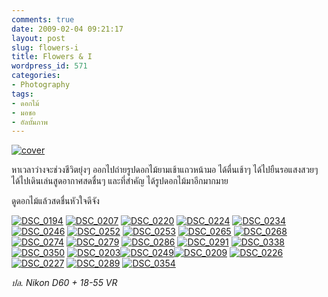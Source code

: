 ```yaml
---
comments: true
date: 2009-02-04 09:21:17
layout: post
slug: flowers-i
title: Flowers & I
wordpress_id: 571
categories:
- Photography
tags:
- ดอกไม้
- มอชอ
- อัลบั้มภาพ
---
```


[![cover](http://www.armno.in.th/wp-content/uploads/2009/02/cover-thumb.jpg)](http://www.armno.in.th/wp-content/uploads/2009/02/cover.jpg)



หาเวลาว่างจะช่วงชีวิตยุ่งๆ ออกไปถ่ายรูปดอกไม้ยามเช้าแถวหน้ามอ ได้ตื่นเช้าๆ ได้ไปยืนรอแสงสวยๆ ได้ไปเดินเล่นสูดอากาศสดชื่นๆ และที่สำคัญ ได้รูปดอกไม้มาอีกมากมาย



ดูดอกไม้แล้วสดชื่นหัวใจดีจัง



[![DSC_0194](http://www.armno.in.th/wp-content/uploads/2009/02/dsc-0194-thumb1.jpg)](http://www.armno.in.th/wp-content/uploads/2009/02/dsc-01941.jpg) [![DSC_0207](http://www.armno.in.th/wp-content/uploads/2009/02/dsc-0207-thumb.jpg)](http://www.armno.in.th/wp-content/uploads/2009/02/dsc-0207.jpg) [![DSC_0220](http://www.armno.in.th/wp-content/uploads/2009/02/dsc-0220-thumb.jpg)](http://www.armno.in.th/wp-content/uploads/2009/02/dsc-0220.jpg) [![DSC_0224](http://www.armno.in.th/wp-content/uploads/2009/02/dsc-0224-thumb.jpg)](http://www.armno.in.th/wp-content/uploads/2009/02/dsc-0224.jpg) [![DSC_0234](http://www.armno.in.th/wp-content/uploads/2009/02/dsc-0234-thumb1.jpg)](http://www.armno.in.th/wp-content/uploads/2009/02/dsc-02341.jpg) [![DSC_0246](http://www.armno.in.th/wp-content/uploads/2009/02/dsc-0246-thumb.jpg)](http://www.armno.in.th/wp-content/uploads/2009/02/dsc-0246.jpg) [![DSC_0252](http://www.armno.in.th/wp-content/uploads/2009/02/dsc-0252-thumb.jpg)](http://www.armno.in.th/wp-content/uploads/2009/02/dsc-0252.jpg) [![DSC_0253](http://www.armno.in.th/wp-content/uploads/2009/02/dsc-0253-thumb1.jpg)](http://www.armno.in.th/wp-content/uploads/2009/02/dsc-02531.jpg) [![DSC_0265](http://www.armno.in.th/wp-content/uploads/2009/02/dsc-0265-thumb.jpg)](http://www.armno.in.th/wp-content/uploads/2009/02/dsc-0265.jpg) [![DSC_0268](http://www.armno.in.th/wp-content/uploads/2009/02/dsc-0268-thumb1.jpg)](http://www.armno.in.th/wp-content/uploads/2009/02/dsc-02681.jpg) [![DSC_0274](http://www.armno.in.th/wp-content/uploads/2009/02/dsc-0274-thumb.jpg)](http://www.armno.in.th/wp-content/uploads/2009/02/dsc-0274.jpg) [![DSC_0279](http://www.armno.in.th/wp-content/uploads/2009/02/dsc-0279-thumb1.jpg)](http://www.armno.in.th/wp-content/uploads/2009/02/dsc-02791.jpg) [![DSC_0286](http://www.armno.in.th/wp-content/uploads/2009/02/dsc-0286-thumb.jpg)](http://www.armno.in.th/wp-content/uploads/2009/02/dsc-0286.jpg) [![DSC_0291](http://www.armno.in.th/wp-content/uploads/2009/02/dsc-0291-thumb.jpg)](http://www.armno.in.th/wp-content/uploads/2009/02/dsc-0291.jpg) [![DSC_0338](http://www.armno.in.th/wp-content/uploads/2009/02/dsc-0338-thumb1.jpg)](http://www.armno.in.th/wp-content/uploads/2009/02/dsc-03381.jpg) [![DSC_0350](http://www.armno.in.th/wp-content/uploads/2009/02/dsc-0350-thumb.jpg)](http://www.armno.in.th/wp-content/uploads/2009/02/dsc-0350.jpg) [![DSC_0203](http://www.armno.in.th/wp-content/uploads/2009/02/dsc-0203-thumb.jpg)](http://www.armno.in.th/wp-content/uploads/2009/02/dsc-0203.jpg)[![DSC_0249](http://www.armno.in.th/wp-content/uploads/2009/02/dsc-0249-thumb.jpg)](http://www.armno.in.th/wp-content/uploads/2009/02/dsc-0249.jpg)[![DSC_0209](http://www.armno.in.th/wp-content/uploads/2009/02/dsc-0209-thumb.jpg)](http://www.armno.in.th/wp-content/uploads/2009/02/dsc-0209.jpg) [![DSC_0226](http://www.armno.in.th/wp-content/uploads/2009/02/dsc-0226-thumb.jpg)](http://www.armno.in.th/wp-content/uploads/2009/02/dsc-0226.jpg)[![DSC_0227](http://www.armno.in.th/wp-content/uploads/2009/02/dsc-0227-thumb.jpg)](http://www.armno.in.th/wp-content/uploads/2009/02/dsc-0227.jpg) [![DSC_0289](http://www.armno.in.th/wp-content/uploads/2009/02/dsc-0289-thumb.jpg)](http://www.armno.in.th/wp-content/uploads/2009/02/dsc-0289.jpg) [![DSC_0354](http://www.armno.in.th/wp-content/uploads/2009/02/dsc-0354-thumb.jpg)](http://www.armno.in.th/wp-content/uploads/2009/02/dsc-0354.jpg)



_ปล. Nikon D60 + 18-55 VR_
